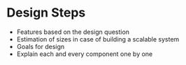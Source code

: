 # Design Steps

* Features based on the design question
* Estimation of sizes in case of building a scalable system
* Goals for design
* Explain each and every component one by one